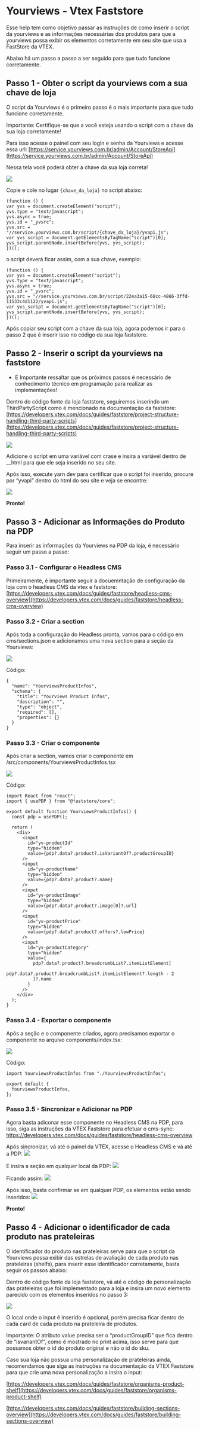 # Yourviews - Vtex Faststore

Esse help tem como objetivo passar as instruções de como inserir o script da yourviews e as informações necessárias dos produtos para que a yourviews possa exibir os elementos corretamente em seu site que usa a FastStore da VTEX.

Abaixo há um passo a passo a ser seguido para que tudo funcione corretamente.

## Passo 1 - Obter o script da yourviews com a sua chave de loja

O script da Yourviews é o primeiro passo é o mais importante para que tudo funcione corretamente.

Importante: Certifique-se que a você esteja usando o script com a chave da sua loja corretamente!

Para isso acesse o painel com seu login e senha da Yourviews e acesse essa url: [https://service.yourviews.com.br/admin/Account/StoreApi](https://service.yourviews.com.br/admin/Account/StoreApi)

Nessa tela você poderá obter a chave da sua loja correta!

![](https://lh7-rt.googleusercontent.com/docsz/AD_4nXc6dD-t5kkcBP5WobrA5z0OzVJoW9U123MCDD48M2h9q7agflp5Me2hi3Iepo6Wzw9SUQ7TA4C6IuN967SjSDO39ibNSql6yhA-kr8tPLlxgztwF6tc0WsddWoOe4MtlReb5vmQJQ?key=fzk-W8PesKQC-gQs6-CF8g)

Copie e cole no lugar `{chave_da_loja}` no script abaixo:

```
(function () {
var yvs = document.createElement("script");
yvs.type = "text/javascript";
yvs.async = true;
yvs.id = "_yvsrc";
yvs.src = "//service.yourviews.com.br/script/{chave_da_loja}/yvapi.js";
var yvs_script = document.getElementsByTagName("script")[0];
yvs_script.parentNode.insertBefore(yvs, yvs_script);
})();
```
o script deverá ficar assim, com a sua chave, exemplo:
```
(function () {
var yvs = document.createElement("script");
yvs.type = "text/javascript";
yvs.async = true;
yvs.id = "_yvsrc";
yvs.src = "//service.yourviews.com.br/script/22ea3a15-68cc-4866-3ffd-11533c4d1122/yvapi.js";
var yvs_script = document.getElementsByTagName("script")[0];
yvs_script.parentNode.insertBefore(yvs, yvs_script);
})();
```

Após copiar seu script com a chave da sua loja, agora podemos ir para o passo 2 que é inserir isso no código da sua loja faststore.

## Passo 2 - Inserir o script da yourviews na faststore

* É Importante ressaltar que os próximos passos é necessário de conhecimento técnico em programação para realizar as implementações!

Dentro do código fonte da loja faststore, seguiremos inserindo um ThirdPartyScript como é mencionado na documentação da faststore: [https://developers.vtex.com/docs/guides/faststore/project-structure-handling-third-party-scripts](https://developers.vtex.com/docs/guides/faststore/project-structure-handling-third-party-scripts)

![](https://lh7-rt.googleusercontent.com/docsz/AD_4nXdkqAHlknDb2r0AOsYjzX6lzCwJ3JWgYJ30RBCKhXnKlmAYoai5hPAB7DBmVCA20ZSh_ghXxlcQFStGrOFxrhzYKje8KexatkyuVdc6wcFgTajuQG6_icCOiR3ldA_HouxNpoAT?key=fzk-W8PesKQC-gQs6-CF8g)

Adicione o script em uma variável com crase e insira a variável dentro de __html para que ele seja inserido no seu site.

Após isso, execute yarn dev para certificar que o script foi inserido, procure por “yvapi” dentro do html do seu site e veja se encontre:

![](https://lh7-rt.googleusercontent.com/docsz/AD_4nXdUaxbw5oTJZo20M5Srb9SybwHd7Z2To9I29kSxalDRnnobPfCiIah2FK0tyc5kyZQUl8cOOGCNdBIWgXew-Q2pW0mnY32XivBzrl-4Jdn4TEfBBfvwr4nOyc5BR9x17RFtOix3IA?key=fzk-W8PesKQC-gQs6-CF8g)

**Pronto!**

## Passo 3 - Adicionar as Informações do Produto na PDP

Para inserir as informações da Yourviews na PDP da loja, é necessário seguir um passo a passo:

### Passo 3.1 - Configurar o Headless CMS

Primeiramente, é importante seguir a docuemntação de configuração da loja com o headless CMS da vtex e faststore: [https://developers.vtex.com/docs/guides/faststore/headless-cms-overview](https://developers.vtex.com/docs/guides/faststore/headless-cms-overview)

### Passo 3.2 - Criar a section

Após toda a configuração do Headless pronta, vamos para o código em cms/sections.json e adicionamos uma nova section para a seção da Yourviews:

![](https://lh7-rt.googleusercontent.com/docsz/AD_4nXc_XWPiJGSxDn9EAFzTwXhv7qrVHoREkxLKBGKLr9NKIUkvbHcPiTeAsU2bIqOIRjRa2AwJvb2_3LlQ-Vt2E036jLQwLQSsM7rRcIv_MBUR9bFhuVnuPo2I0AZVL2o1e_4lSCVK?key=fzk-W8PesKQC-gQs6-CF8g)

Código:

```
{
  "name": "YourviewsProductInfos",
  "schema": {
    "title": "Yourviews Product Infos",
    "description": "",
    "type": "object",
    "required": [],
    "properties": {}
  }
}
```

### Passo 3.3 - Criar o componente

Após criar a section, vamos criar o componente em /src/components/YourviewsProductInfos.tsx

![](https://lh7-rt.googleusercontent.com/docsz/AD_4nXcjo0Ar3Fmpo5O4wXt4RHC_0F80wcQQrqq-YEGIn8fTZjqUhYBCqbjQfuQxoL0W-XKk-lagV_qwiUnIIfPGNS0vevDctlImNL2eqPhbnwu8P66_E15gQ5ZyK3giTRfQBJTeAwbdHQ?key=fzk-W8PesKQC-gQs6-CF8g)

Código:

```
import React from "react";
import { usePDP } from "@faststore/core";

export default function YourviewsProductInfos() {
  const pdp = usePDP();
  
  return (
    <div>
      <input
        id="yv-productId"
        type="hidden"
        value={pdp?.data?.product?.isVariantOf?.productGroupID}
      />
      <input
        id="yv-productName"
        type="hidden"
        value={pdp?.data?.product?.name}
      />
      <input
        id="yv-productImage"
        type="hidden"
        value={pdp?.data?.product?.image[0]?.url}
      />
      <input
        id="yv-productPrice"
        type="hidden"
        value={pdp?.data?.product?.offers?.lowPrice}
      />
      <input
        id="yv-productCategory"
        type="hidden"
        value={
          pdp?.data?.product?.breadcrumbList?.itemListElement[
            pdp?.data?.product?.breadcrumbList?.itemListElement?.length - 2
          ]?.name
        }
      />
    </div>
  );
}

```

### Passo 3.4 - Exportar o componente

Após a seção e o componente criados, agora precisamos exportar o componente no arquivo components/index.tsx:

![](https://i.imgur.com/FDWZ7xz.png)
 
 Código:
```
import YourviewsProductInfos from "./YourviewsProductInfos";

export default {
  YourviewsProductInfos,
};
```


### Passo 3.5 - Sincronizar e Adicionar na PDP

Agora basta adiconar esse componente no Headless CMS na PDP, para isso, siga as instruções da VTEX Faststore para efetuar o cms-sync:
https://developers.vtex.com/docs/guides/faststore/headless-cms-overview

Após sincronizar, vá até o painel da VTEX, acesse o Headless CMS e vá até a PDP:
![](https://i.imgur.com/6flNi7f.png)

E insira a seção em qualquer local da PDP:
![](https://i.imgur.com/x9SvVkN.png)

Ficando assim:
![](https://i.imgur.com/lAYVN7J.png)

Após isso, basta confirmar se em qualquer PDP, os elementos estão sendo inseridos:
![](https://i.imgur.com/KrWlK8i.png)

**Pronto!**

## Passo 4 - Adicionar o identificador de cada produto nas prateleiras

O identificador do produto nas prateleiras serve para que o script da Yourviews possa exibir das estrelas de avaliação de cada produto nas prateleiras (shelfs), para inserir esse identificador corretamente, basta seguir os passos abaixo:

Dentro do código fonte da loja faststore, vá até o código de personalização das prateleiras que foi implementado para a loja e insira um novo elemento parecido com os elementos inseridos no passo 3:

![](https://lh7-rt.googleusercontent.com/docsz/AD_4nXfi3oNoW8zsZh_0Jo0Q_w6iU_CxssfMEyrCtSDMp1FLlRRh3rEZ3QV-sjY3nY2LcB7zL4rtJqxby48YwnHj14j0m_7JYJTDdEAl_TxREGLmMIrgnVWnqyyGPeKtWlYrOMakD8p9?key=fzk-W8PesKQC-gQs6-CF8g)

O local onde o input é inserido é opcional, porém precisa ficar dentro de cada card de cada produto na prateleira de produtos.

Importante: O atributo value precisa ser o “productGroupID” que fica dentro de “isvariantOf”, como é mostrado no print acima, isso serve para que possamos obter o id do produto original e não o id do sku.

Caso sua loja não possua uma personalização de prateleiras ainda, recomendamos que siga as instruções na documentação da VTEX Faststore para que crie uma nova personalização a insira o input:

[https://developers.vtex.com/docs/guides/faststore/organisms-product-shelf](https://developers.vtex.com/docs/guides/faststore/organisms-product-shelf)

[https://developers.vtex.com/docs/guides/faststore/building-sections-overview](https://developers.vtex.com/docs/guides/faststore/building-sections-overview)
<!--stackedit_data:
eyJoaXN0b3J5IjpbLTIzMjQzMjc5OV19
-->